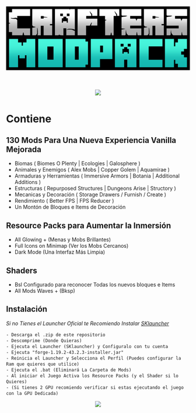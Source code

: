 <div align="center">

![Crafters](./Crafters_Logo.png)

# ![](https://gcdnb.pbrd.co/images/QfNRO9n58uQI.png)

</div>

# Contiene
## 130 Mods Para Una Nueva Experiencia Vanilla Mejorada
- Biomas ( Biomes O Plenty | Ecologies | Galosphere )
- Animales y Enemigos ( Alex Mobs | Copper Golem | Aquamirae )
- Armaduras y Herramientas ( Immersive Armors | Botania | Additional Additions )
- Estructuras ( Repurposed Structures | Dungeons Arise | Structory )
- Mecanicas y Decoración ( Storage Drawers / Furnish / Create )
- Rendimiento ( Better FPS | FPS Reducer )
- Un Montón de Bloques e Items de Decoración

## Resource Packs para Aumentar la Inmersión
- All Glowing +   (Menas y Mobs Brillantes) 
- Full Icons on Minimap   (Ver los Mobs Cercanos)
- Dark Mode   (Una Interfaz Más Limpia)

## Shaders
- Bsl Configurado para reconocer Todas los nuevos bloques e Items
- All Mods Waves + (Bksp)

## Instalación

*Si no Tienes el Launcher Oficial te Recomiendo Instalar <a href="https://skmedix.pl/sklauncher/downloads" target="_blank">SKlauncher*</a>

```
- Descarga el .zip de este repositorio
- Descomprime (Donde Quieras)
- Ejecuta el Launcher (SKlauncher) y Configuralo con tu cuenta
- Ejecuta "forge-1.19.2-43.2.3-installer.jar"
- Reinicia el Launcher y Selecciona el Perfil (Puedes configurar la Ram que quieres que utilice)
- Ejecuta el .bat (Eliminará La Carpeta de Mods)
- Al iniciar el Juego Activa los Resource Packs (y el Shader si lo Quieres)
- (Si tienes 2 GPU recomiendo verificar si estas ejecutando el juego con la GPU Dedicada)
```

<div align="center">

![](https://gcdnb.pbrd.co/images/HzUYnNUvrXcK.png)

</div>
